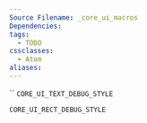 ```yaml
---
Source Filename: _core_ui_macros
Dependencies: 
tags:
  - TODO
cssclasses:
  - Atom
aliases:
---
```

``
`CORE_UI_TEXT_DEBUG_STYLE`

`CORE_UI_RECT_DEBUG_STYLE`